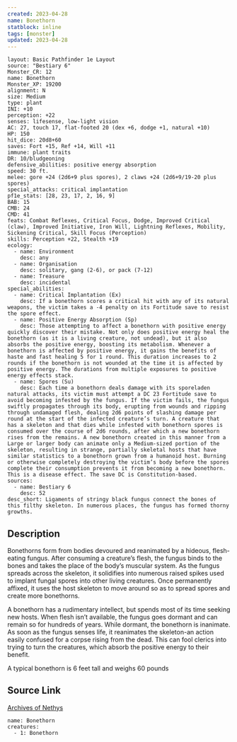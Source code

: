 ```yaml
---
created: 2023-04-28
name: Bonethorn
statblock: inline
tags: [monster]
updated: 2023-04-28
---
```

```statblock
layout: Basic Pathfinder 1e Layout
source: "Bestiary 6"
Monster_CR: 12
name: Bonethorn
Monster_XP: 19200
alignment: N
size: Medium
type: plant
INI: +10
perception: +22
senses: lifesense, low-light vision
AC: 27, touch 17, flat-footed 20 (dex +6, dodge +1, natural +10)
HP: 150
hit_dice: 20d8+60
saves: Fort +15, Ref +14, Will +11
immune: plant traits
DR: 10/bludgeoning
defensive_abilities: positive energy absorption
speed: 30 ft.
melee: gore +24 (2d6+9 plus spores), 2 claws +24 (2d6+9/19-20 plus spores)
special_attacks: critical implantation
pf1e_stats: [28, 23, 17, 2, 16, 9]
BAB: 15
CMB: 24
CMD: 41
feats: Combat Reflexes, Critical Focus, Dodge, Improved Critical (claw), Improved Initiative, Iron Will, Lightning Reflexes, Mobility, Sickening Critical, Skill Focus (Perception)
skills: Perception +22, Stealth +19
ecology:
  - name: Environment
    desc: any
  - name: Organisation
    desc: solitary, gang (2-6), or pack (7-12)
  - name: Treasure
    desc: incidental
special_abilities:
  - name: Critical Implantation (Ex)
    desc: If a bonethorn scores a critical hit with any of its natural weapons, the victim takes a -4 penalty on its Fortitude save to resist the spore effect.
  - name: Positive Energy Absorption (Sp)
    desc: Those attempting to affect a bonethorn with positive energy quickly discover their mistake. Not only does positive energy heal the bonethorn (as it is a living creature, not undead), but it also absorbs the positive energy, boosting its metabolism. Whenever a bonethorn is affected by positive energy, it gains the benefits of haste and fast healing 5 for 1 round. This duration increases to 2 rounds if the bonethorn is not wounded at the time it is affected by positive energy. The durations from multiple exposures to positive energy effects stack.
  - name: Spores (Su)
    desc: Each time a bonethorn deals damage with its sporeladen natural attacks, its victim must attempt a DC 23 Fortitude save to avoid becoming infested by the fungus. If the victim fails, the fungus swiftly propagates through its body, erupting from wounds and ripping through undamaged flesh, dealing 2d6 points of slashing damage per round at the start of the infected creature’s turn. A creature that has a skeleton and that dies while infested with bonethorn spores is consumed over the course of 2d6 rounds, after which a new bonethorn rises from the remains. A new bonethorn created in this manner from a Large or larger body can animate only a Medium-sized portion of the skeleton, resulting in strange, partially skeletal hosts that have similar statistics to a bonethorn grown from a humanoid host. Burning or otherwise completely destroying the victim’s body before the spores complete their consumption prevents it from becoming a new bonethorn. This is a disease effect. The save DC is Constitution-based.
sources:
  - name: Bestiary 6
    desc: 52
desc_short: Ligaments of stringy black fungus connect the bones of this filthy skeleton. In numerous places, the fungus has formed thorny growths.
```
## Description
Bonethorns form from bodies devoured and reanimated by a hideous, flesh-eating fungus. After consuming a creature’s flesh, the fungus binds to the bones and takes the place of the body’s muscular system. As the fungus spreads across the skeleton, it solidifies into numerous raised spikes used to implant fungal spores into other living creatures. Once permanently affixed, it uses the host skeleton to move around so as to spread spores and create more bonethorns. 

A bonethorn has a rudimentary intellect, but spends most of its time seeking new hosts. When flesh isn’t available, the fungus goes dormant and can remain so for hundreds of years. While dormant, the bonethorn is inanimate. As soon as the fungus senses life, it reanimates the skeleton-an action easily confused for a corpse rising from the dead. This can fool clerics into trying to turn the creatures, which absorb the positive energy to their benefit. 

A typical bonethorn is 6 feet tall and weighs 60 pounds
## Source Link
[Archives of Nethys](https://aonprd.com/MonsterDisplay.aspx?ItemName=Bonethorn)
```encounter-table
name: Bonethorn
creatures:
  - 1: Bonethorn
```

